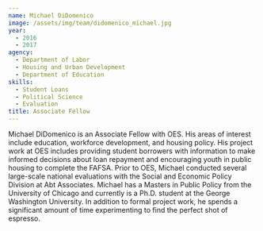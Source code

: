 ```yaml
---
name: Michael DiDomenico
image: /assets/img/team/didomenico_michael.jpg
year:
  - 2016
  - 2017
agency:
  - Department of Labor
  - Housing and Urban Development
  - Department of Education
skills:
  - Student Loans
  - Political Science
  - Evaluation
title: Associate Fellow
---
```


Michael DiDomenico is an Associate Fellow with OES. His areas of interest include education, workforce development, and housing policy. His project work at OES includes providing student borrowers with information to make informed decisions about loan repayment and encouraging youth in public housing to complete the FAFSA. Prior to OES, Michael conducted several large-scale national evaluations with the Social and Economic Policy Division at Abt Associates. Michael has a Masters in Public Policy from the University of Chicago and currently is a Ph.D. student at the George Washington University. In addition to formal project work, he spends a significant amount of time experimenting to find the perfect shot of espresso.
